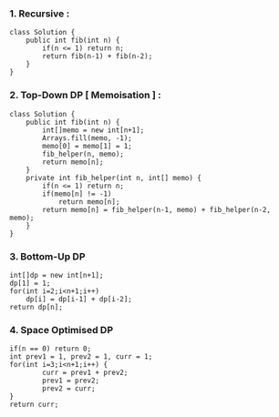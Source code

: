 ### 1. Recursive : 

```
class Solution {
    public int fib(int n) {
        if(n <= 1) return n;
        return fib(n-1) + fib(n-2);
    }
}
```


### 2. Top-Down DP [ Memoisation ] : 

```
class Solution {
    public int fib(int n) {
        int[]memo = new int[n+1];
        Arrays.fill(memo, -1);
        memo[0] = memo[1] = 1;
        fib_helper(n, memo);
        return memo[n];
    }
    private int fib_helper(int n, int[] memo) {
        if(n <= 1) return n;
        if(memo[n] != -1) 
            return memo[n];
        return memo[n] = fib_helper(n-1, memo) + fib_helper(n-2, memo);
    }
}
```

### 3. Bottom-Up DP

```
int[]dp = new int[n+1];
dp[1] = 1;
for(int i=2;i<n+1;i++)
	dp[i] = dp[i-1] + dp[i-2];
return dp[n];

```


### 4. Space Optimised DP

```
if(n == 0) return 0;
int prev1 = 1, prev2 = 1, curr = 1;
for(int i=3;i<n+1;i++) {
		curr = prev1 + prev2;
		prev1 = prev2;
		prev2 = curr;
}
return curr;
```
